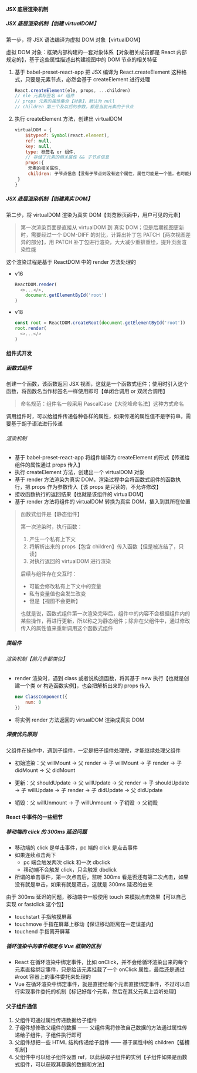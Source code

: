 #### JSX 底层渲染机制

##### JSX 底层渲染机制【创建 virtualDOM】

第一步，将 JSX 语法编译为虚拟 DOM 对象【virtualDOM】

虚拟 DOM 对象：框架内部构建的一套对象体系【对象相关成员都是 React 内部规定的】，基于这些属性描述出构建视图中的 DOM 节点的相关特征

1. 基于 babel-preset-react-app 把 JSX 编译为 React.createElement 这种格式，只要是元素节点，必然会基于 createElement 进行处理

   ```js
   React.createElement(ele, props, ...children)
   // ele 元素标签名 or 组件
   // props 元素的属性集合【对象】，默认为 null
   // children 第三个及以后的参数，都是当前元素的子节点
   ```

2. 执行 createElement 方法，创建出 virtualDOM

   ```js
   virtualDOM = {
       $$typeof: Symbol(react.element),
       ref: null,
       key: null,
       type: 标签名 or 组件,
       // 存储了元素的相关属性 && 子节点信息
       props:{
       	元素的相关属性,
       	children: 子节点信息【没有子节点则没有这个属性，属性可能是一个值，也可能是一个数组】
   	}
   }
   ```

##### JSX 底层渲染机制【创建真实 DOM】

第二步，将 virtualDOM 渲染为真实 DOM【浏览器页面中，用户可见的元素】

> 第一次渲染页面是直接从 virtualDOM 到 真实 DOM；但是后期视图更新时，需要经过一个 DOM-DIFF 的对比，计算出补丁包 PATCH【两次视图差异的部分】，用 PATCH 补丁包进行渲染，大大减少重排重绘，提升页面渲染性能

这个渲染过程是基于 ReactDOM 中的 render 方法处理的

- v16

  ```js
  ReactDOM.render(
  	<>...</>,
      document.getElementById('root')
  )
  ```

- v18

  ```js
  const root = ReactDOM.createRoot(document.getElementById('root'))
  root.render(
  	<>...</>
  )
  ```

#### 组件式开发

##### 函数式组件

创建一个函数，该函数返回 JSX 视图，这就是一个函数式组件；使用时引入这个函数，将函数名当作标签名一样使用即可【单闭合调用 or 双闭合调用】

> 命名规范：组件名一般采用 PascalCase【大驼峰命名法】这种方式命名

调用组件时，可以给组件传递各种各样的属性，如果传递的属性值不是字符串，需要基于胡子语法进行传递

###### 渲染机制

- 基于 babel-preset-react-app 将组件编译为 createElement 的形式【传递给组件的属性通过 props 传入】
- 执行 createElement 方法，创建出一个 virtualDOM 对象
- 基于 render 方法渲染为真实 DOM，渲染过程中会将函数式组件的函数执行，把 props 作为参数传入【该 props 是只读的，不允许修改】
- 接收函数执行的返回结果【也就是该组件的 virtualDOM】
- 基于 render 方法将组件的 virtualDOM 转换为真实 DOM，插入到其所在位置

> 函数式组件是【静态组件】
>
> 第一次渲染时，执行函数：
>
> 1. 产生一个私有上下文
> 2. 将解析出来的 props【包含 children】传入函数【但是被冻结了，只读】
> 3. 对执行返回的 virtualDOM 进行渲染
>
> 后续与组件存在交互时：
>
> - 可能会修改私有上下文中的变量
> - 私有变量值也会发生改变
> - 但是【视图不会更新】
>
> 也就是说，函数式组件第一次渲染完毕后，组件中的内容不会根据组件内的某些操作，再进行更新，所以称之为静态组件；除非在父组件中，通过修改传入的属性值来重新调用这个函数式组件

##### 类组件

###### 渲染机制【前几步都类似】

- render 渲染时，遇到 class 或者说构造函数，将其基于 new 执行【也就是创建一个类 or 构造函数实例】，也会把解析出来的 props 传入

  ```js
  new ClassComponent({
      num: 0
  })
  ```

- 将实例 render 方法返回的 virtualDOM 渲染成真实 DOM

##### 深度优先原则

父组件在操作中，遇到子组件，一定是把子组件处理完，才能继续处理父组件

- 初始渲染：父 willMount -> 父 render -> 子 willMount -> 子 render -> 子 didMount -> 父 didMount

- 更新：父 shouldUpdate -> 父 willUpdate -> 父 render -> 子 shouldUpdate -> 子 willUpdate -> 子 render -> 子 didUpdate -> 父 didUpdate

- 销毁：父 willUnmount -> 子 willUnmount -> 子销毁 -> 父销毁

#### React 中事件的一些细节

##### 移动端的 click 的 300ms 延迟问题

- 移动端的 click 是单击事件，pc 端的 click 是点击事件
- 如果连续点击两下
  - pc 端会触发两次 click 和一次 dbclick
  - 移动端不会触发 click，只会触发 dbclick
- 所谓的单击事件，第一次点击后，监听 300ms 看是否还有第二次点击，如果没有就是单击，如果有就是双击，这就是 300ms 延迟的由来

由于 300ms 延迟的问题，移动端中一般使用 touch 来模拟点击效果【可以自己实现 or fastclick 这个包】

- touchstart 手指触摸屏幕
- touchmove 手指在屏幕上移动【保证移动距离在一定误差内】
- touchend 手指离开屏幕

##### 循环渲染中的事件绑定与 Vue 框架的区别

- React 在循环渲染中绑定事件，比如 onClick，并不会给循环渲染出来的每个元素直接绑定事件，只是给该元素挂载了一个 onClick 属性，最后还是通过 #root 容器上的事件委托来处理的
- Vue 在循环渲染中绑定事件，就是直接给每个元素直接绑定事件，不过可以自行实现事件委托的机制【标记好每个元素，然后在其父元素上监听处理】

#### 父子组件通信

1. 父组件可通过属性传递数据给子组件
2. 子组件想修改父组件的数据 —— 父组件需将修改自己数据的方法通过属性传递给子组件，子组件执行即可
3. 父组件想把一些 HTML 结构传递给子组件 —— 基于属性中的 children【插槽机制】
4. 父组件中可以给子组件设置 ref，以此获取子组件的实例【子组件如果是函数式组件，可以获取其暴露的数据和方法】

